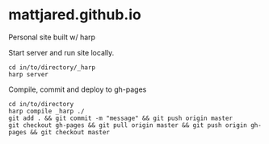 # mattjared.github.io
Personal site built w/ harp

Start server and run site locally.

```
cd in/to/directory/_harp
harp server
```
Compile, commit and deploy to gh-pages

```
cd in/to/directory
harp compile _harp ./
git add . && git commit -m "message" && git push origin master
git checkout gh-pages && git pull origin master && git push origin gh-pages && git checkout master
```

